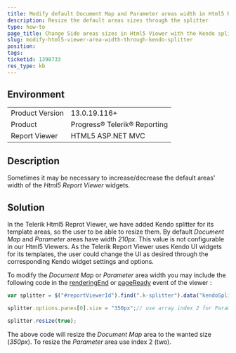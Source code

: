 ```yaml
---
title: Modify default Document Map and Parameter areas width in Html5 Report Viewer
description: Resize the default areas sizes through the splitter
type: how-to
page_title: Change Side areas sizes in Html5 Viewer with the Kendo splitter
slug: modify-html5-viewer-area-width-through-kendo-splitter
position: 
tags: 
ticketid: 1398733
res_type: kb
---
```


## Environment
<table>
	<tr>
		<td>Product Version</td>
		<td>13.0.19.116+</td>
	</tr>
	<tr>
		<td>Product</td>
		<td>Progress® Telerik® Reporting</td>
	</tr>
	<tr>
		<td>Report Viewer</td>
		<td>HTML5 ASP.NET MVC</td>
	</tr>
</table>


## Description
Sometimes it may be necessary to increase/decrease the default areas' width of the _Html5 Report Viewer_ widgets.

## Solution
 In the Telerik Html5 Reprot Viewer, we have added Kendo splitter for its template areas, so the user to be able to resize them. By default _Document Map_ and _Parameter_ areas have width _210px_. This value is not configurable in our Html5 Viewers. As the Telerik Report Viewer uses Kendo UI widgets for its templates, the user could change the UI as desired through the corresponding Kendo widget settings and options.  
  
To modify the _Document Map_ or _Parameter_ area width you may include the following code in the [renderingEnd](../html5-report-viewer-reportviewer-events-renderingend) or [pageReady](../html5-report-viewer-reportviewer-events-pageready) event of the viewer :   
  

```JavaScript
var splitter = $("#reportViewerId").find(".k-splitter").data("kendoSplitter")

splitter.options.panes[0].size = "350px";// use array index 2 for Parameter area and 0 for Document Map area

splitter.resize(true);
```
  
The above code will resize the _Document Map_ area to the wanted size (_350px_). To resize the _Parameter_ area use index 2 (two).
